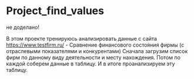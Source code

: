 # Project_find_values
не доделано!


В этом проекте тренируюсь анализировать данные с сайта https://www.testfirm.ru/ - Сравнение финансового состояния фирмы (с отраслевыми показателями и конкурентами)
Сначала загрузим список фирм по данному виду деятельности и месту нахождения. Потом по каждой соберем данные в таблицу. И в итоге проанализируем эту таблицу.



